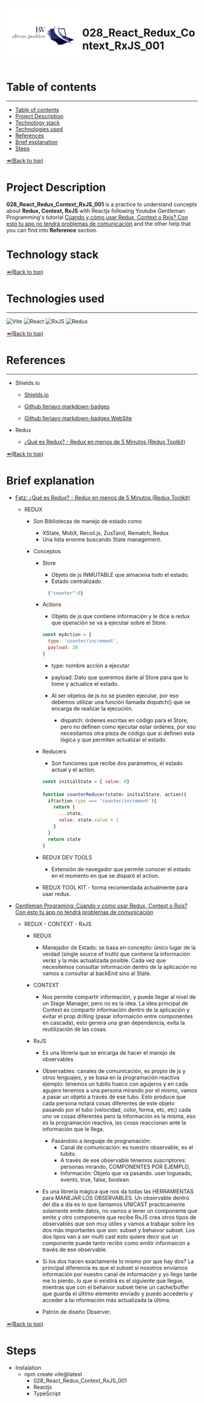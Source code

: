 <div>
	<div>
		<img src=https://raw.githubusercontent.com/Byron2016/00_forImages/main/images/Logo_01_00.png align=left alt=MyLogo width=200>
	</div>
	&nbsp;
	<div>
		<h1>028_React_Redux_Context_RxJS_001</h1>
	</div>
</div>

&nbsp;

# Table of contents

---

- [Table of contents](#table-of-contents)
- [Project Description](#project-description)
- [Technology stack](#technology-stack)
- [Technologies used](#technologies-used)
- [References](#references)
- [Brief explanation](#brief-explanation)
- [Steps](#steps)

[⏪(Back to top)](#table-of-contents)

# Project Description

**028_React_Redux_Context_RxJS_001** is a practice to understand concepts about **Redux, Context, RxJS** with Reactjs following Youtube Gentleman Programming's tutorial [Cúando y cómo usar Redux, Context o Rxjs? Con esto tu app no tendrá problemas de comunicación](https://www.youtube.com/watch?v=USm-uiVyTuQ)
and the other help that you can find into **Reference** section.

# Technology stack



[⏪(Back to top)](#table-of-contents)
&nbsp;

# Technologies used

---

![Vite](https://img.shields.io/badge/vite-%23646CFF.svg?style=for-the-badge&logo=vite&logoColor=white)
![React](https://img.shields.io/badge/react-%2320232a.svg?style=for-the-badge&logo=react&logoColor=%2361DAFB)
![RxJS](https://img.shields.io/badge/rxjs-%23B7178C.svg?style=for-the-badge&logo=reactivex&logoColor=white)
![Redux](https://img.shields.io/badge/redux-%23593d88.svg?style=for-the-badge&logo=redux&logoColor=white)

[⏪(Back to top)](#table-of-contents)

# References

---

- Shields.io

  - [Shields.io](https://shields.io/)

  - [Github Ileriayo markdown-badges](https://github.com/Ileriayo/markdown-badges)

  - [Github Ileriayo markdown-badges WebSite](https://ileriayo.github.io/markdown-badges/)

- Redux
  - [¿Qué es Redux? - Redux en menos de 5 Minutos (Redux Toolkit)](https://www.youtube.com/watch?v=j-jzI3wkkVk)

[⏪(Back to top)](#table-of-contents)

# Brief explanation

  - [Fatz: ¿Qué es Redux? - Redux en menos de 5 Minutos (Redux Toolkit)](https://www.youtube.com/watch?v=j-jzI3wkkVk)
  	- REDUX
  		- Son Bibliotecas de manejo de estado como	
  			- XState, MobX, Recoil.js, ZusTand, Rematch, Redux
  			- Una lista enorme buscando State management.
  			
  		- Conceptos
  			- Store
  				- Objeto de js INMUTABLE que almacena todo el estado.
  				- Estado centralizado
          
              ```js
                {"counter":0}
              ````

  			- Actions
    			- Objeto de js que contiene información y le dice a redux que operación se va a ejecutar sobre el Store.
          
              ```js
              const myAction = {
                type: 'counter/increment',
                payload: 20
              }
              ```

    			- type: nombre acción a ejecutar
  				- payload: Dato que queremos darle al Store para que lo tome y actualice el estado.
  						
  			  - Al ser objetos de js no se pueden ejecutar, por eso debemos utilizar una función llamada dispatch() que se encarga de realizar la ejecución.
  				- dispatch: órdenes escritas en código para el Store, pero no definen como ejecutar estar órdenes, por eso necesitamos otra pieza de código que si definen esta lógica y que permiten actualizar el estado.

  			- Reducers
  				- Son funciones que recibe dos parámetros, el estado actual y el action.

              ```js
              const initialState = { value: 0}

              function counterReducer(state= initialState, action){
                if(action.type === 'counter/increment'){
                  return {
                    ...state,
                    value: state.value + 1
                  }
                }
                return state
              }	
              ````

  			- REDUX DEV TOOLS 
  				- Extensión de navegador que permite conocer el estado en el momento en que se disparó el action.
  					
  			- REDUX TOOL KIT
  					- forma recomendada actualmente para usar redux. 


  - [Gentleman Programing: Cúando y cómo usar Redux, Context o Rxjs? Con esto tu app no tendrá problemas de comunicación](https://www.youtube.com/watch?v=USm-uiVyTuQ)
    - REDUX - CONTEXT - RxJS
  		- REDUX 
  			- Manejador de Estado: se basa en concepto: único lugar de la verdad (single source of truth) que contiene la información veráz y la más actualizada posible. Cada vez que necesitemos consultar información dentro de la aplicación no vamos a consultar al backEnd sino al State. 
  		
  		- CONTEXT
  			- Nos permite compartir información, y puede llegar al nivel de un Stage Manager, pero no es la idea. La idea principal de Context es compartir información dentro de la aplicación y evitar el prop drilling (pasar informaicón entre componentes en cascada), esto genera una gran dependencia, evita la reutilización de las cosas. 

  		- RxJS 
  			- Es una librería que se encarga de hacer el manejo de observables 
  			- Observables: canales de comunicación, es propio de js y otros lenguajes, y se basa en la programación reactiva ejemplo: tenemos un tubito hueco con agujeros y en cada agujero tenemos a una persona mirando por el mismo, vamos a pasar un objeto a través de ese tubo. Esto produce que cada persona notará cosas diferentes de este objeto pasando por el tubo (velocidad, color, forma, etc, etc) cada uno ve cosas diferentes pero la información es la misma, eso es la programación reactiva, las cosas reaccionan ante la información que le llega. 
  				- Pasándolo a lenguaje de programación:
  					- Canal de comunicación: es nuestro observable, es el tubito.
  					- A través de ese observable tenemos suscriptores: personas mirando, COMPONENTES POR EJEMPLO, 
  					- Información: Objeto que va pasando. user logueado, evento, true, false, boolean.
  					
  			- Es una librería mágica que nos da todas las HERRAMIENTAS para MANEJAR LOS OBSERVABLES. Un observable dentro del día a día es lo que llamamos UNICAST practicamente solamente emite datos, no vamos a tener un componente que emite y otro componente que recibe RxJS crea otros tipos de observables que son muy útiles y vamos a trabajar sobre los dos más importantes que son: subset y behaivor subset. Los dos tipos van a ser multi cast esto quiere decir que un componente puede tanto recibir como emitir informaicón a través de ese observable.
  			- Si los dos hacen exactamente lo mismo por que hay dos? La principal diferencia es que el subset si nosotros enviamos información por nuestro canal de información y yo llego tarde me lo pierdo, lo que si existirá es el siguiente que llegue, mientras que con el behaivor subset tiene un cache/buffer que guarda el último elemento enviado y puedo accederlo y acceder a lai nformación más actualizada la última.
  			 
  			- Patrón de diseño Observer.

[⏪(Back to top)](#table-of-contents)

# Steps

- Instalation
	- npm create vite@latest
		- 028_React_Redux_Context_RxJS_001
		- Reactjs
		- TypeScript

